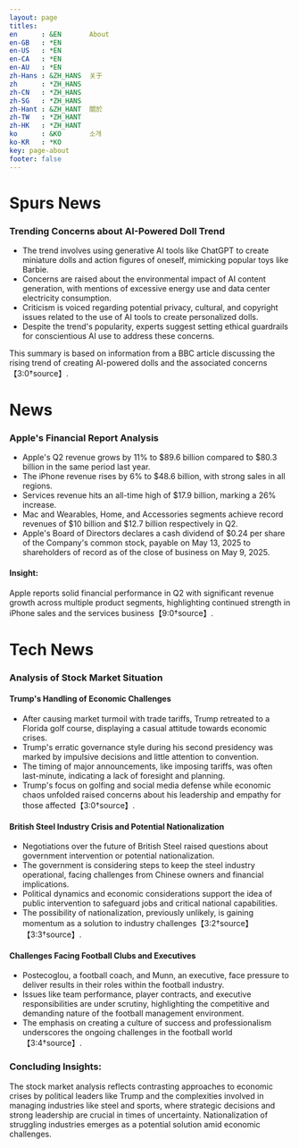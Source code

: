 ```yaml
---
layout: page
titles:
en      : &EN       About
en-GB   : *EN
en-US   : *EN
en-CA   : *EN
en-AU   : *EN
zh-Hans : &ZH_HANS  关于
zh      : *ZH_HANS
zh-CN   : *ZH_HANS
zh-SG   : *ZH_HANS
zh-Hant : &ZH_HANT  關於
zh-TW   : *ZH_HANT
zh-HK   : *ZH_HANT
ko      : &KO       소개
ko-KR   : *KO
key: page-about
footer: false
---
```



# Spurs News

### Trending Concerns about AI-Powered Doll Trend

- The trend involves using generative AI tools like ChatGPT to create miniature dolls and action figures of oneself, mimicking popular toys like Barbie.
- Concerns are raised about the environmental impact of AI content generation, with mentions of excessive energy use and data center electricity consumption.
- Criticism is voiced regarding potential privacy, cultural, and copyright issues related to the use of AI tools to create personalized dolls.
- Despite the trend's popularity, experts suggest setting ethical guardrails for conscientious AI use to address these concerns.

This summary is based on information from a BBC article discussing the rising trend of creating AI-powered dolls and the associated concerns【3:0†source】.

# News

### Apple's Financial Report Analysis

- Apple's Q2 revenue grows by 11% to $89.6 billion compared to $80.3 billion in the same period last year.
- The iPhone revenue rises by 6% to $48.6 billion, with strong sales in all regions.
- Services revenue hits an all-time high of $17.9 billion, marking a 26% increase.
- Mac and Wearables, Home, and Accessories segments achieve record revenues of $10 billion and $12.7 billion respectively in Q2.
- Apple's Board of Directors declares a cash dividend of $0.24 per share of the Company's common stock, payable on May 13, 2025 to shareholders of record as of the close of business on May 9, 2025.

#### Insight:
Apple reports solid financial performance in Q2 with significant revenue growth across multiple product segments, highlighting continued strength in iPhone sales and the services business【9:0†source】.

# Tech News

### Analysis of Stock Market Situation

#### Trump's Handling of Economic Challenges
- After causing market turmoil with trade tariffs, Trump retreated to a Florida golf course, displaying a casual attitude towards economic crises.
- Trump's erratic governance style during his second presidency was marked by impulsive decisions and little attention to convention.
- The timing of major announcements, like imposing tariffs, was often last-minute, indicating a lack of foresight and planning.
- Trump's focus on golfing and social media defense while economic chaos unfolded raised concerns about his leadership and empathy for those affected【3:0†source】.

#### British Steel Industry Crisis and Potential Nationalization
- Negotiations over the future of British Steel raised questions about government intervention or potential nationalization.
- The government is considering steps to keep the steel industry operational, facing challenges from Chinese owners and financial implications.
- Political dynamics and economic considerations support the idea of public intervention to safeguard jobs and critical national capabilities.
- The possibility of nationalization, previously unlikely, is gaining momentum as a solution to industry challenges【3:2†source】【3:3†source】.

#### Challenges Facing Football Clubs and Executives
- Postecoglou, a football coach, and Munn, an executive, face pressure to deliver results in their roles within the football industry.
- Issues like team performance, player contracts, and executive responsibilities are under scrutiny, highlighting the competitive and demanding nature of the football management environment.
- The emphasis on creating a culture of success and professionalism underscores the ongoing challenges in the football world【3:4†source】.

### Concluding Insights:
The stock market analysis reflects contrasting approaches to economic crises by political leaders like Trump and the complexities involved in managing industries like steel and sports, where strategic decisions and strong leadership are crucial in times of uncertainty. Nationalization of struggling industries emerges as a potential solution amid economic challenges.

